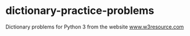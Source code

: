 # dictionary-practice-problems
Dictionary problems for Python 3 from the website www.w3resource.com
